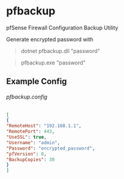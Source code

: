 # pfbackup
pfSense Firewall Configuration Backup Utility

Generate encrypted password with
>dotnet pfbackup.dll "password"

>pfbackup.exe "password"

## Example Config
###### pfbackup.config
```json
[
{
"RemoteHost": "192.168.1.1",
"RemotePort": 443,
"UseSSL": true,
"Username": "admin",
"Password": "encrypted_password",
"pfVersion": 0,
"BackupCopies": 30
}
]
```
